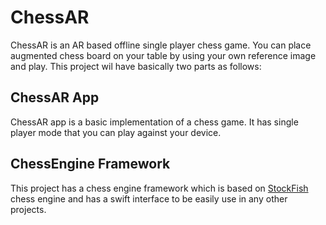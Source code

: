 # ChessAR
ChessAR is an AR based offline single player chess game. You can place augmented chess board on your table by using your own reference image and play.
This project wil have basically two parts as follows:

## ChessAR App
ChessAR app is a basic implementation of a chess game. It has single player mode that you can play against your device.

## ChessEngine Framework
This project has a chess engine framework which is based on [StockFish](https://stockfishchess.org) chess engine and has a swift interface to be easily use in any other projects.


